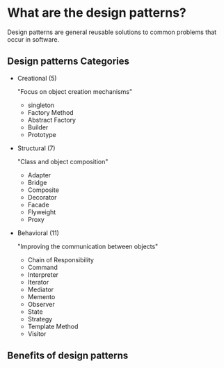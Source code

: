 # What are the design patterns?

Design patterns are general reusable solutions to common problems that occur in software.

## Design patterns Categories

- Creational (5)

	"Focus on object creation mechanisms"

	- singleton
	- Factory Method
	- Abstract Factory
	- Builder
	- Prototype
- Structural (7)

	"Class and object composition"

	- Adapter
	- Bridge
	- Composite
	- Decorator
	- Facade
	- Flyweight
	- Proxy
- Behavioral (11)

	"Improving the communication between objects"

	- Chain of Responsibility
	- Command
	- Interpreter
	- Iterator
	- Mediator
	- Memento
	- Observer
	- State
	- Strategy
	- Template Method
	- Visitor

## Benefits of design patterns
